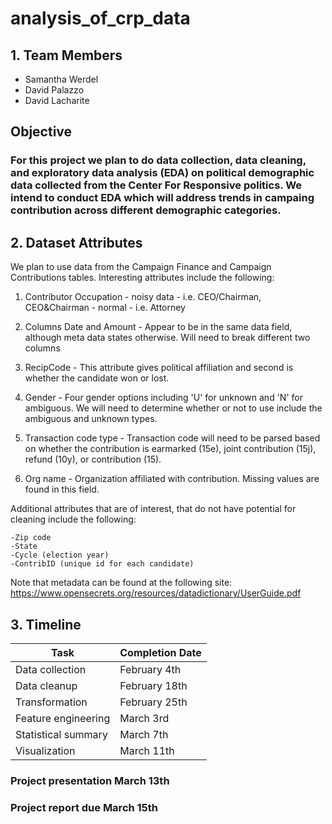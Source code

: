 # analysis_of_crp_data

## 1. Team Members
* Samantha Werdel
* David Palazzo
* David Lacharite

## Objective
### For this project we plan to do data collection, data cleaning, and exploratory data analysis (EDA) on political demographic data collected from the Center For Responsive politics. We intend to conduct EDA which will address trends in campaing contribution across different demographic categories.

## 2. Dataset Attributes

We plan to use data from the Campaign Finance and Campaign Contributions tables. Interesting attributes include the following:

1) Contributor Occupation - noisy data - i.e. CEO/Chairman, CEO&Chairman
                          - normal - i.e. Attorney 
                          
2) Columns Date and Amount - Appear to be in the same data field, although meta data states otherwise. Will need to break different two columns

3) RecipCode - This attribute gives political affiliation and second is whether the candidate won or lost.

4) Gender - Four gender options including 'U' for unknown and 'N' for ambiguous. We will need to determine whether or not to use include the ambiguous and unknown types.

5) Transaction code type - Transaction code will need to be parsed based on whether the contribution is earmarked (15e), joint contribution (15j), refund (10y), or contribution (15).

6) Org name - Organization affiliated with contribution. Missing values are found in this field. 

Additional attributes that are of interest, that do not have potential for cleaning include the following:

    -Zip code 
    -State
    -Cycle (election year)
    -ContribID (unique id for each candidate)
    

Note that metadata can be found at the following site:
https://www.opensecrets.org/resources/datadictionary/UserGuide.pdf

## 3. Timeline

|Task                 |Completion Date   |   
|---------------------|------------------|
|Data collection      |  February 4th    |
|Data cleanup         |  February 18th   |
|Transformation       |  February 25th   |
|Feature engineering  |  March 3rd       |
|Statistical summary  |  March 7th       |
|Visualization        |  March 11th      |

### Project presentation March 13th
### Project report due March 15th 
